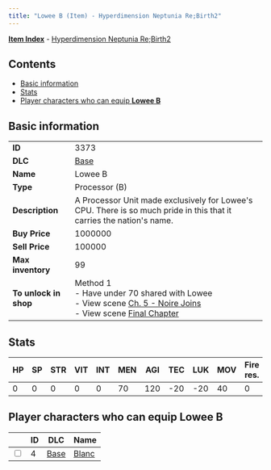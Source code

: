 ```yaml
---
title: "Lowee B (Item) - Hyperdimension Neptunia Re;Birth2"
---
```


[**Item Index**](/neptunia/rb2/item/index.html) - [Hyperdimension Neptunia Re;Birth2](/neptunia/rb2)

## Contents

- [Basic information](#basic-information)
- [Stats](#stats)
- [Player characters who can equip **Lowee B**](#player-characters-who-can-equip-lowee-b)

## Basic information

|   |   |
| -- | -- |
| **ID** | 3373 |
| **DLC** | [Base](/neptunia/rb2/dlc/0-base.html) |
| **Name** | Lowee B |
| **Type** | Processor (B) |
| **Description** | A Processor Unit made exclusively for Lowee's CPU. There is so much pride in this that it carries the nation's name. |
| **Buy Price** | 1000000 |
| **Sell Price** | 100000 |
| **Max inventory** | 99 |
| **To unlock in shop** | Method 1<br />- Have under 70 shared with Lowee<br />- View scene [Ch. 5 - Noire Joins](/neptunia/rb2/scene/0-377-ch-5-noire-joins.html)<br />- View scene [Final Chapter](/neptunia/rb2/scene/0-467-final-chapter.html) |

## Stats

| HP | SP | STR | VIT | INT | MEN | AGI | TEC | LUK | MOV | Fire res. | Ice res. | Wind res. | Lightning res. |
| -- | -- | --- | --- | --- | --- | --- | --- | --- | --- | --------- | -------- | --------- | -------------- |
| 0 | 0 | 0 | 0 | 0 | 70 | 120 | -20 | -20 | 40 | 0 | 5 | 0 | 0 |

## Player characters who can equip **Lowee B**

|    | ID | DLC | Name |
| -- | -- | --- | ---- |
| <input type="checkbox" id="rb2-player-0-4" class="trackbox" /> | 4 | [Base](/neptunia/rb2/dlc/0-base.html) | [Blanc](/neptunia/rb2/player/0-4-blanc.html) |